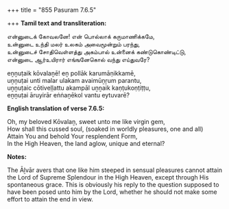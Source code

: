 +++
title = "855 Pasuram 7.6.5"

+++
**Tamil text and transliteration:**

என்னுடைக் கோவலனே! என் பொல்லாக் கருமாணிக்கமே,  
உன்னுடை உந்தி மலர் உலகம் அவைமூன்றும் பரந்து,  
உன்னுடைச் சோதிவெள்ளத்து அகம்பால் உன்னைக் கண்டுகொண்டிட்டு,  
என்னுடை ஆர்உயிரார் எங்ஙனேகொல் வந்து எய்துவரே?

eṉṉuṭaik kōvalaṉē! eṉ pollāk karumāṇikkamē,  
uṉṉuṭai unti malar ulakam avaimūṉṟum parantu,  
uṉṉuṭaic cōtiveḷḷattu akampāl uṉṉaik kaṇṭukoṇṭiṭṭu,  
eṉṉuṭai āruyirār eṅṅaṉēkol vantu eytuvarē?

**English translation of verse 7.6.5:**

Oh, my beloved Kōvalaṉ, sweet unto me like virgin gem,  
How shall this cussed soul, (soaked in worldly pleasures, one and all)  
Attain You and behold Your resplendent Form,  
In the High Heaven, the land aglow, unique and eternal?

**Notes:**

The Āḻvār avers that one like him steeped in sensual pleasures cannot attain the Lord of Supreme Splendour in the High Heaven, except through His spontaneous grace. This is obviously his reply to the question supposed to have been posed unto him by the Lord, whether he should not make some effort to attain the end in view.


